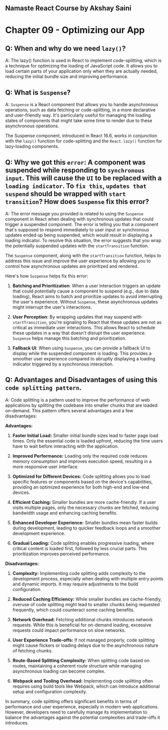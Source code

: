 ## Namaste React Course by Akshay Saini
# Chapter 09 - Optimizing our App


## Q: When and why do we need `lazy()`?
A: The lazy() function is used in React to implement code-splitting, which is a technique for optimizing the loading of JavaScript code. It allows you to load certain parts of your application only when they are actually needed, reducing the initial bundle size and improving performance.


## Q: What is `Suspense`?
A: `Suspense` is a React component that allows you to handle asynchronous operations, such as data fetching or code-splitting, in a more declarative and user-friendly way. It's particularly useful for managing the loading states of components that might take some time to render due to these asynchronous operations.

The Suspense component, introduced in React 16.6, works in conjunction with the `lazy()` function for code-splitting and the `React.lazy()` function for lazy-loading components.

## Q: Why we got this `error`: A component was suspended while responding to `synchronous input`. This will cause the `UI` to be replaced with a `loading indicator`. To `fix this`, `updates that suspend` should be wrapped with `start transition`? How does `Suspense` fix this error?
A: The error message you provided is related to using the `Suspense` component in React when dealing with synchronous updates that could trigger a suspended component. The error is telling you that a component that's supposed to respond immediately to user input or synchronous updates ended up being suspended, which would result in displaying a loading indicator. To resolve this situation, the error suggests that you wrap the potentially suspended updates with the `startTransition` function.

The `Suspense` component, along with the `startTransition` function, helps to address this issue and improve the user experience by allowing you to control how asynchronous updates are prioritized and rendered.

Here's how `Suspense` helps fix this error:

1. __Batching and Prioritization__: When a user interaction triggers an update that could potentially cause a component to suspend (e.g., due to data loading), React aims to batch and prioritize updates to avoid interrupting the user's experience. Without `Suspense`, these asynchronous updates might interrupt the user's interactions.

2. __User Perception__: By wrapping updates that may suspend with `startTransition`, you're signaling to React that these updates are not as critical as immediate user interactions. This allows React to schedule these updates in a way that doesn't disrupt the user experience. `Suspense` helps manage this batching and prioritization.

3. __Fallback UI__: When using `Suspense`, you can provide a fallback UI to display while the suspended component is loading. This provides a smoother user experience compared to abruptly displaying a loading indicator triggered by a synchronous interaction.

## Q: Advantages and Disadvantages of using this `code splitting pattern`.
A: Code splitting is a pattern used to improve the performance of web applications by splitting the codebase into smaller chunks that are loaded on-demand. This pattern offers several advantages and a few disadvantages:

**Advantages:**

1. **Faster Initial Load:** Smaller initial bundle sizes lead to faster page load times. Only the essential code is loaded upfront, reducing the time users have to wait before interacting with the application.

2. **Improved Performance:** Loading only the required code reduces memory consumption and improves execution speed, resulting in a more responsive user interface.

3. **Optimized for Different Devices:** Code splitting allows you to load specific features or components based on the device's capabilities, providing an optimized experience for both high-end and low-end devices.

4. **Efficient Caching:** Smaller bundles are more cache-friendly. If a user visits multiple pages, only the necessary chunks are fetched, reducing bandwidth usage and enhancing caching benefits.

5. **Enhanced Developer Experience:** Smaller bundles mean faster builds during development, leading to quicker feedback loops and a smoother development experience.

6. **Gradual Loading:** Code splitting enables progressive loading, where critical content is loaded first, followed by less crucial parts. This prioritization improves perceived performance.

**Disadvantages:**

1. **Complexity:** Implementing code splitting adds complexity to the development process, especially when dealing with multiple entry points and dynamic imports. It may require adjustments to the build configuration.

2. **Reduced Caching Efficiency:** While smaller bundles are cache-friendly, overuse of code splitting might lead to smaller chunks being requested frequently, which could counteract some caching benefits.

3. **Network Overhead:** Fetching additional chunks introduces network requests. While this is beneficial for on-demand loading, excessive requests could impact performance on slow networks.

4. **User Experience Trade-offs:** If not managed properly, code splitting might cause flickers or loading delays due to the asynchronous nature of fetching chunks.

5. **Route-Based Splitting Complexity:** When splitting code based on routes, maintaining a coherent route structure while managing asynchronous loading can become complex.

6. **Webpack and Tooling Overhead:** Implementing code splitting often requires using build tools like Webpack, which can introduce additional setup and configuration complexity.

In summary, code splitting offers significant benefits in terms of performance and user experience, especially in modern web applications. However, developers need to carefully manage its implementation to balance the advantages against the potential complexities and trade-offs it introduces.